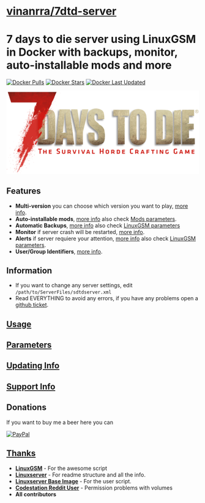 # [vinanrra/7dtd-server](https://github.com/vinanrra/Docker-7DaysToDie)

# 7 days to die server using LinuxGSM in Docker with backups, monitor, auto-installable mods and more

[![Docker Pulls](https://img.shields.io/badge/dynamic/json?color=red&label=pulls&query=pull_count&url=https%3A%2F%2Fhub.docker.com%2Fv2%2Frepositories%2Fvinanrra%2F7dtd-server%2F?style=flat-square&color=E68523&logo=docker&logoColor=white)](https://hub.docker.com/r/vinanrra/7dtd-server)
[![Docker Stars](https://img.shields.io/badge/dynamic/json?color=red&label=stars&query=star_count&url=https%3A%2F%2Fhub.docker.com%2Fv2%2Frepositories%2Fvinanrra%2F7dtd-server%2F?style=flat-square&color=E68523&logo=docker&logoColor=white)](https://hub.docker.com/r/vinanrra/7dtd-server)
[![Docker Last Updated](https://img.shields.io/badge/dynamic/json?color=red&label=Last%20Update&query=last_updated&url=https%3A%2F%2Fhub.docker.com%2Fv2%2Frepositories%2Fvinanrra%2F7dtd-server%2F?style=flat-square&color=E68523&logo=docker&logoColor=white)](https://hub.docker.com/r/vinanrra/7dtd-server)

![7DaysToDie](7dtd.png)

## Features

* **Multi-version** you can choose which version you want to play, [more info](docs/parameters.md#7-days-to-die).
* **Auto-installable mods**, [more info](docs/mods_support.md#mods) also check [Mods parameters](docs/parameters.md#mods).
* **Automatic Backups**, [more info](docs/backups.md) also check [LinuxGSM parameters](docs/parameters.md#linuxgsm)
* **Monitor** if server crash will be restarted, [more info](docs/parameters.md#linuxgsm).
* **Alerts** if server requiere your attention, [more info](docs/alerts.md#alerts) also check [LinuxGSM parameters](docs/parameters.md#linuxgsm).
* **User/Group Identifiers**, [more info](docs/user_groups_identifiers.md).

## Information

* If you want to change any server settings, edit `/path/to/ServerFiles/sdtdserver.xml`
* Read EVERYTHING to avoid any errors, if you have any problems open a [github ticket](https://github.com/vinanrra/Docker-7DaysToDie/issues).

## [Usage](docs/usage.md)

## [Parameters](docs/parameters.md)

## [Updating Info](docs/updating_info.md)

## [Support Info](docs/support.md)

## Donations

   If you want to buy me a beer here you can

   <a href="https://www.paypal.com/cgi-bin/webscr?cmd=_s-xclick&hosted_button_id=25XWMUHD8NZHG&source=url" rel="PayPal">![PayPal](https://www.paypalobjects.com/en_US/i/btn/btn_donate_SM.gif)

## Thanks

* **[LinuxGSM](https://linuxgsm.com/)** - For the awesome script
* **[Linuxserver](https://www.linuxserver.io/)** - For readme structure and all the info.
* **[Linuxserver Base Image](https://github.com/linuxserver/docker-baseimage-ubuntu/blob/bionic/root/etc/cont-init.d/10-adduser)** - For the user script.
* **[Codestation Reddit User](https://www.reddit.com/r/docker/comments/evn3st/permission_problems_with_volumes/fg16w87/)** - Permission problems with volumes
* **All contributors**
